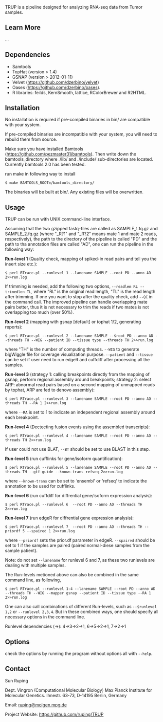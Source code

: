 TRUP is a pipeline designed for analyzing RNA-seq data from Tumor samples.


Learn More
---
...


Dependencies
---
+   Samtools
+   TopHat (version > 1.4)
+   GSNAP (version > 2012-01-11)
+   Velvet (https://github.com/dzerbino/velvet)
+   Oases (https://github.com/dzerbino/oases).
+   R libraries: feilds, KernSmooth, lattice, RColorBrewer and R2HTML.


Installation
---
No installation is required if pre-compiled binaries in bin/ are compatible with your system.

If pre-compiled binaries are incompatible with your system, you will need to rebuild them from source.

Make sure you have installed Bamtools (https://github.com/pezmaster31/bamtools). Then write down the bamtools_directory where ./lib/ and ./include/ sub-directories are located. Currently bamtools 2.0 has been tested.

run make in following way to install

	$ make BAMTOOLS_ROOT=/bamtools_directory/

The binaries will be built at bin/. Any existing files will be overwritten.


Usage
---

TRUP can be run with UNIX command-line interface.

Assuming that the two gzipped fastq-files are called as SAMPLE_1.fq.gz and SAMPLE_2.fq.gz (where "\_R?1" and "\_R?2" means mate 1 and mate 2 reads, respectively), the path to the directory of the pipeline is called "PD" and the path to tha annotation files are called "AD", one can run the pipeline in the following way:

**Run-level 1** (Quality check, mapping of spiked-in read pairs and tell you the insert size etc.):

	$ perl RTrace.pl --runlevel 1 --lanename SAMPLE --root PD --anno AD 2>>run.log 

If trimming is needed, add the following two options, ``--readlen RL --trimedlen TL``, where "RL" is the original read length, "TL" is the read length after trimming. If one you want to stop after the quality check, add ``--QC`` in the command call. The improved pipeline can handle overlapping mate pairs better, thus it is not necessary to trim the reads if two mates is not overlapping too much (over 50%).

**Run-level 2** (mapping with gsnap [default] or tophat 1/2, generating reports):

	$ perl RTrace.pl --runlevel 2 --lanename SAMPLE --$root PD --anno AD --threads TH --WIG --patient ID --tissue type --threads TH 2>>run.log

where "TH" is the number of computing threads. ``--WIG`` to generate bigWiggle file for coverage visualization purpose. ``--patient`` and ``--tissue`` can be set if user need to run edgeR and cuffdiff after processing all the samples.

**Run-level 3** (strategy 1: calling breakpoints directly from the mapping of gsnap, perform regional assembly around breakpoints; strategy 2: select ARP: abnormal read pairs based on a second mapping of unmapped reads by tophat, ARP are fed to denovo assembly):

	$ perl RTrace.pl --runlevel 3 --lanename SAMPLE --root PD --anno AD --threads TH --RA 1 2>>run.log

where ``--RA`` is set to 1 to indicate an independent regional assembly around each breakpoint.

**Run-level 4** (Dectecting fusion events using the assembled transcripts):

	$ perl RTrace.pl --runlevel 4 --lanename SAMPLE --root PD --anno AD --threads TH 2>>run.log

If user could not use BLAT, ``--BT`` should be set to use BLAST in this step.

**Run-level 5** (run cufflinks for gene/isoform quantification):

	$ perl RTrace.pl --runlevel 5 --lanename SAMPLE --root PD --anno AD --threads TH --gtf-guide --known-trans refseq 2>>run.log

where ``--known-trans`` can be set to 'ensembl' or 'refseq' to indicate the annotation to be used for cufflinks.

**Run-level 6** (run cuffdiff for diffrential gene/isoform expression analysis):

	$ perl RTrace.pl --runlevel 6  --root PD --anno AD --threads TH 2>>run.log

**Run-level 7** (run edgeR for diffrential gene expression analysis):

	$ perl RTrace.pl --runlevel 7  --root PD --anno AD --threads TH --priordf 5 --spaired 1 2>>run.log

where ``--priordf`` sets the prior.df parameter in edgeR. ``--spaired`` should be set to 1 if the samples are paired (paired normal-diese samples from the sample patient).

Note: do not set ``--lanename`` for runlevel 6 and 7, as these two runlevels are dealing with multiple samples. 

The Run-levels metioned above can also be combined in the same command line, as following,

	$ perl RTrace.pl --runlevel 1-4 --lanename SAMPLE --root PD --anno AD --threads TH --WIG --mapper gsnap --patient ID --tissue type --RA 1 2>>run.log

One can also call combinations of different Run-levels, such as ``--$runlevel 1,2`` or ``--runlevel 2,3,4``. But in these combined ways, one should specify all necessary options in the command line.

Runlevel dependencies (->): 4->3->2->1, 6->5->2->1, 7->2->1

Options
---
check the options by running the program without options all with ``--help``.


Contact
---
Sun Ruping

Dept. Vingron (Computational Molecular Biology)
Max Planck Institute for Molecular Genetics. Ihnestr. 63-73, D-14195 Berlin, Germany

Email: ruping@molgen.mpg.de

Project Website: https://github.com/ruping/TRUP
